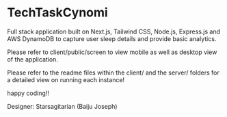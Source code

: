 # TechTaskCynomi

Full stack application built on Next.js, Tailwind CSS, Node.js, Express.js and AWS DynamoDB to capture user sleep details and provide basic analytics. 

Please refer to client/public/screen to view mobile as well as desktop view of the application.

Please refer to the readme files within the client/ and the server/ folders for a detailed view on running each instance!

happy coding!!

Designer: Starsagitarian (Baiju Joseph)